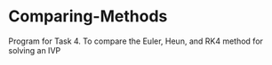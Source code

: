 # Comparing-Methods
Program for Task 4. To compare the Euler, Heun, and RK4 method for solving an IVP
